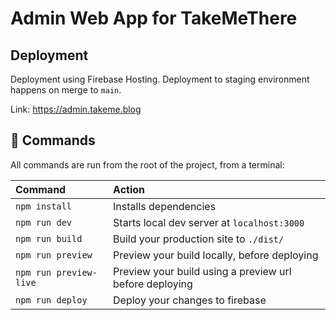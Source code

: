 # Admin Web App for TakeMeThere

## Deployment

Deployment using Firebase Hosting.
Deployment to staging environment happens on merge to `main`.

Link: https://admin.takeme.blog

## 🧞 Commands

All commands are run from the root of the project, from a terminal:

| Command                | Action                                                  |
| :--------------------- | :------------------------------------------------------ |
| `npm install`          | Installs dependencies                                   |
| `npm run dev`          | Starts local dev server at `localhost:3000`             |
| `npm run build`        | Build your production site to `./dist/`                 |
| `npm run preview`      | Preview your build locally, before deploying            |
| `npm run preview-live` | Preview your build using a preview url before deploying |
| `npm run deploy`       | Deploy your changes to firebase                         |
